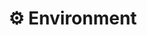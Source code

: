 # ⚙ Environment

### &#x20;<a href="#description-last-updated-at-16.01.2021" id="description-last-updated-at-16.01.2021"></a>
